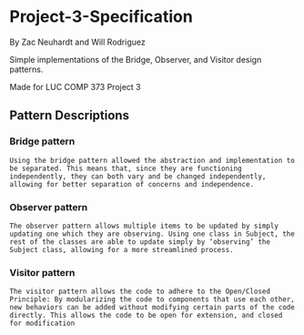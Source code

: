 # Project-3-Specification
By Zac Neuhardt and Will Rodriguez

Simple implementations of the Bridge, Observer, and Visitor design patterns.

Made for LUC COMP 373 Project 3

## Pattern Descriptions

### Bridge pattern
	Using the bridge pattern allowed the abstraction and implementation to be separated. This means that, since they are functioning independently, they can both vary and be changed independently, allowing for better separation of concerns and independence. 

### Observer pattern
	The observer pattern allows multiple items to be updated by simply updating one which they are observing. Using one class in Subject, the rest of the classes are able to update simply by ‘observing’ the Subject class, allowing for a more streamlined process.

### Visitor pattern
	The visitor pattern allows the code to adhere to the Open/Closed Principle: By modularizing the code to components that use each other, new behaviors can be added without modifying certain parts of the code directly. This allows the code to be open for extension, and closed for modification
